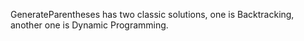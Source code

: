 GenerateParentheses has two classic solutions, one is Backtracking, another one is Dynamic Programming.